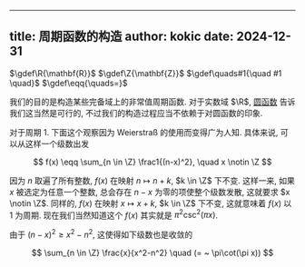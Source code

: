 
---
title: 周期函数的构造
author: kokic
date: 2024-12-31
---

$\gdef\R{\mathbf{R}}$
$\gdef\Z{\mathbf{Z}}$
$\gdef\quads#1{\quad #1 \quad}$
$\gdef\eqq{\quads=}$

我们的目的是构造某些完备域上的非常值周期函数. 对于实数域 $\R$, [圆函数](./circle-curve) 告诉我们这当然是可行的, 不过我们的构造过程应当不依赖于对圆函数的印象. 

对于周期 $1$. 下面这个观察因为 Weierstraß 的使用而变得广为人知. 具体来说, 可以从这样一个级数出发

$$ f(x) \eqq \sum_{n \in \Z} \frac1{(n-x)^2}, \quad x \notin \Z $$

因为 $n$ 取遍了所有整数, $f(x)$ 在映射 $n \mapsto n + k$, $k \in \Z$ 下不变. 这样一来, 如果 $x$ 被选定为任意一个整数, 总会存在 $n-x$ 为零的项使整个级数发散, 这就要求 $x \notin \Z$. 同样的, $f(x)$ 在映射 $x \mapsto x + k$, $k \in \Z$ 下不变, 这就意味着 $f(x)$ 以 $1$ 为周期. 现在我们当然知道这个 $f(x)$ 其实就是 $\pi^2\csc^2(\pi x)$. 

由于 $(n-x)^2 \ge x^2-n^2$, 这使得如下级数也是收敛的 

$$ \sum_{n \in \Z} \frac{x}{x^2-n^2} \quad (= ~ \pi\cot(\pi x)) $$

